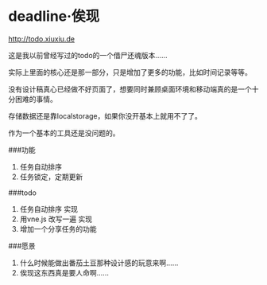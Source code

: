 deadline·俟现  
========

http://todo.xiuxiu.de

这是我以前曾经写过的todo的一个借尸还魂版本……

实际上里面的核心还是那一部分，只是增加了更多的功能，比如时间记录等等。

没有设计稿真心已经做不好页面了，想要同时兼顾桌面环境和移动端真的是一个十分困难的事情。

存储数据还是靠localstorage，如果你没开基本上就用不了了。

作为一个基本的工具还是没问题的。

###功能

1. 任务自动排序
2. 任务锁定，定期更新

###todo

1. 任务自动排序   实现
2. 用vne.js 改写一遍  实现
3. 增加一个分享任务的功能

###愿景

1. 什么时候能做出番茄土豆那种设计感的玩意来啊……
2. 俟现这东西真是要人命啊……
